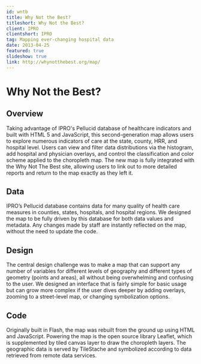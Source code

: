 ```yaml
---
id: wntb
title: Why Not the Best?
titleshort: Why Not the Best?
client: IPRO
clientshort: IPRO
tag: Mapping ever-changing hospital data
date: 2013-04-25
featured: true
slideshow: true
link: http://whynotthebest.org/map/
---
```


# Why Not the Best?

## Overview
Taking advantage of IPRO's Pellucid database of healthcare indicators and built with HTML 5 and JavaScript, this second-generation map allows users to explore numerous indicators of care at the state, county, HRR, and hospital level. Users can view and filter data distributions via the histogram, add hospital and physician overlays, and control the classification and color scheme applied to the choropleth map. The new map is fully integrated with the Why Not The Best site, allowing users to link out to more detailed reports and return to the map exactly as they left it.

## Data
IPRO’s Pellucid database contains data for many quality of health care measures in counties, states, hospitals, and hospital regions. We designed the map to be fully driven by this database for both data values and metadata. Any changes made by staff are instantly reflected on the map, without the need to update the code. 

## Design
The central design challenge was to make a map that can support any number of variables for different levels of geography and different types of geometry (points and areas), all without being overwhelming and confusing to the user. We designed an interface that is fairly simple for basic usage but can grow more complex if the user dives deeper by adding overlays, zooming to a street-level map, or changing symbolization options.

## Code
Originally built in Flash, the map was rebuilt from the ground up using HTML and JavaScript. Powering the map is the open source library Leaflet, which is supplemented by tiled canvas layer to draw the choropleth layers. The geographic data is served by TileStache and symbolized according to data retrieved from remote data services.
